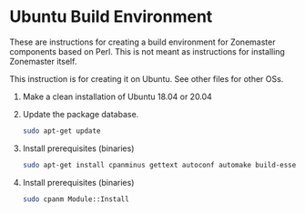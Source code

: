 # Ubuntu Build Environment

These are instructions for creating a build environment for Zonemaster
components based on Perl. This is not meant as instructions for installing
Zonemaster itself. 

This instruction is for creating it on Ubuntu. See other files for other OSs.

1. Make a clean installation of Ubuntu 18.04 or 20.04

2. Update the package database.

   ```sh
   sudo apt-get update
   ```

3. Install prerequisites (binaries)

   ```sh
   sudo apt-get install cpanminus gettext autoconf automake build-essential
   ```

3. Install prerequisites (binaries)

   ```sh
   sudo cpanm Module::Install
   ```

